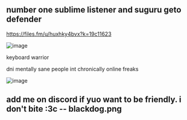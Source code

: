 number one sublime listener and suguru geto defender
-

https://files.fm/u/huxhky4bvx?k=19c11623

![image](https://github.com/DoctorEntombed/DoctorEntombed/assets/171541032/968eaa68-b334-4c27-997a-53dd01dcdae5)


keyboard warrior 

dni mentally sane people 
int chronically online freaks

![image](https://github.com/DoctorEntombed/DoctorEntombed/assets/171541032/a26951c7-619a-435e-9bfc-92612160379f)



add me on discord if yuo want to be friendly. i don't bite :3c -- blackdog.png
-

<!--
**DoctorEntombed/DoctorEntombed** is a ✨ _special_ ✨ repository because its `README.md` (this file) appears on your GitHub profile.

Here are some ideas to get you started:

- 🔭 I’m currently working on ...
- 🌱 I’m currently learning ...
- 👯 I’m looking to collaborate on ...
- 🤔 I’m looking for help with ...
- 💬 Ask me about ...
- 📫 How to reach me: ...
- 😄 Pronouns: ...
- ⚡ Fun fact: ...
-->

